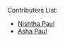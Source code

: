 Contributers List:
- [Nishtha Paul](https://github.com/npaul19)
- [Asha Paul](https://github.com/ashagulatipaul)
